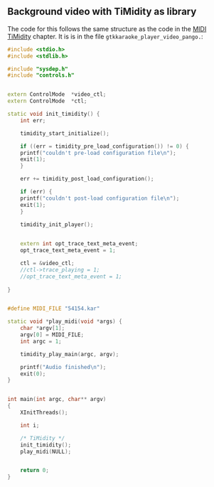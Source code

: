 
##  Background video with TiMidity as library 


The code for this follows the same structure as the code
in the [MIDI TiMidity](../..MIDI/Timidity/) chapter. It is is in the file `gtkkaraoke_player_video_pango.`:

```cpp
#include <stdio.h>
#include <stdlib.h>

#include "sysdep.h"
#include "controls.h"


extern ControlMode  *video_ctl;
extern ControlMode  *ctl;

static void init_timidity() {
    int err;

    timidity_start_initialize();

    if ((err = timidity_pre_load_configuration()) != 0) {
	printf("couldn't pre-load configuration file\n");
	exit(1);
    }

    err += timidity_post_load_configuration();

    if (err) {
	printf("couldn't post-load configuration file\n");
	exit(1);
    }

    timidity_init_player();

    
    extern int opt_trace_text_meta_event;
    opt_trace_text_meta_event = 1;

    ctl = &video_ctl;
    //ctl->trace_playing = 1;
    //opt_trace_text_meta_event = 1;
    
}


#define MIDI_FILE "54154.kar"

static void *play_midi(void *args) {
    char *argv[1];
    argv[0] = MIDI_FILE;
    int argc = 1;

    timidity_play_main(argc, argv);

    printf("Audio finished\n");
    exit(0);
}


int main(int argc, char** argv)
{
    XInitThreads();

    int i;

    /* TiMidity */
    init_timidity();
    play_midi(NULL);


    return 0;
}
```



